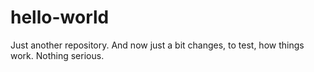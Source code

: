# hello-world
Just another repository.
And now just a bit changes, to test, how things work. 
Nothing serious.
